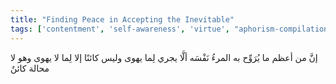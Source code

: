 ```yaml
---
title: "Finding Peace in Accepting the Inevitable"
tags: ['contentment', 'self-awareness', 'virtue', "aphorism-compilation"]
---
```


 إنَّ من أعظم ما يُرَوِّح به المرءُ نَفْسَه ألَّا يجري لِما يهوى  وليس كائنًا إلا لِما لا يهوى وهو لا محالة كائنٌ
